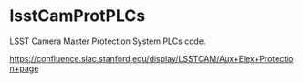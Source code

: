 # lsstCamProtPLCs
LSST Camera Master Protection System PLCs code.

https://confluence.slac.stanford.edu/display/LSSTCAM/Aux+Elex+Protection+page
